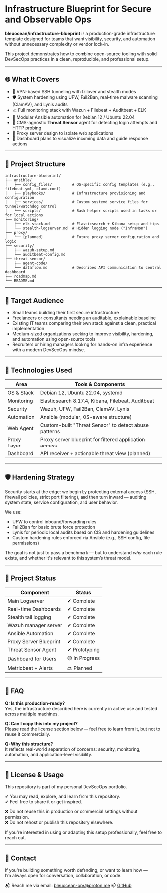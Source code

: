 # Infrastructure Blueprint for Secure and Observable Ops

**bleuocean/infrastructure-blueprint** is a production-grade infrastructure template designed for teams that want visibility, security, and automation without unnecessary complexity or vendor lock-in.

This project demonstrates how to combine open-source tooling with solid DevSecOps practices in a clean, reproducible, and professional setup.

---

## 🌐 What It Covers

- 🔐 VPN-based SSH tunneling with failover and stealth modes  
- 🛡️ System hardening using UFW, Fail2Ban, real-time malware scanning (ClamAV), and Lynis audits  
- 📈 Full monitoring stack with Wazuh + Filebeat + Auditbeat + ELK  
- 🧩 Modular Ansible automation for Debian 12 / Ubuntu 22.04  
- 📡 CMS-agnostic **Threat Sensor** agent for detecting login attempts and HTTP probing  
- 🧱 Proxy server design to isolate web applications  
- 🧠 Dashboard plans to visualize incoming data and guide response actions

---

## 🧱 Project Structure

```
infrastructure-blueprint/
├── ansible/
│   ├── config_files/         # OS-specific config templates (e.g., filebeat.yml, clamd.conf)
│   ├── playbooks/            # Infrastructure provisioning and configuration
│   ├── services/             # Custom systemd service files for tunnel/watchdog control
│   └── scripts/              # Bash helper scripts used in tasks or for local actions
├── monitoring/
│   ├── elk-stack.md          # Elasticsearch + Kibana setup and tips
│   └── stealth-logserver.md  # Hidden logging node ("InfraMon")
├── proxy/
│   └── [planned]             # Future proxy server configuration and logic
├── security/
│   ├── wazuh-setup.md
│   └── auditbeat-config.md
├── threat-sensor/
│   ├── agent-code/
│   └── dataflow.md           # Describes API communication to central dashboard
├── roadmap.md
└── README.md
```

---

## 🎯 Target Audience

- Small teams building their first secure infrastructure  
- Freelancers or consultants needing an auditable, explainable baseline  
- Existing IT teams comparing their own stack against a clean, practical implementation  
- Medium-sized organizations seeking to improve visibility, hardening, and automation using open-source tools  
- Recruiters or hiring managers looking for hands-on infra experience with a modern DevSecOps mindset

---

## 🧰 Technologies Used

| Area           | Tools & Components                                     |
|----------------|--------------------------------------------------------|
| OS & Stack     | Debian 12, Ubuntu 22.04, systemd                       |
| Monitoring     | Elasticsearch 8.17.4, Kibana, Filebeat, Auditbeat     |
| Security       | Wazuh, UFW, Fail2Ban, ClamAV, Lynis                   |
| Automation     | Ansible (modular, OS-aware structure)                 |
| Web Agent      | Custom-built "Threat Sensor" to detect abuse patterns |
| Proxy Layer    | Proxy server blueprint for filtered application access|
| Dashboard      | API receiver + actionable threat view (planned)       |

---

## 🛡️ Hardening Strategy

Security starts at the edge: we begin by protecting external access (SSH, firewall policies, strict port filtering), and then turn inward — auditing system state, service configuration, and user behavior.

We use:
- UFW to control inbound/forwarding rules
- Fail2Ban for basic brute force protection
- Lynis for periodic local audits based on CIS and hardening guidelines
- Custom hardening rules enforced via Ansible (e.g., SSH config, file permissions)

The goal is not just to pass a benchmark — but to understand *why* each rule exists, and whether it's relevant to this system’s threat model.

---

## 📌 Project Status

| Component                | Status     |
|--------------------------|------------|
| Main Logserver           | ✔ Complete |
| Real-time Dashboards     | ✔ Complete |
| Stealth tail logging     | ✔ Complete |
| Wazuh manager server     | ✔ Complete |
| Ansible Automation       | ✔ Complete |
| Proxy Server Blueprint   | ✔ Complete     |
| Threat Sensor Agent      | ✔ Prototyping  |
| Dashboard for Users      | 🟡 In Progress |
| Metricbeat + Alerts      | 🔜 Planned  |

---

## 💬 FAQ

**Q: Is this production-ready?**  
Yes, the infrastructure described here is currently in active use and tested across multiple machines.

**Q: Can I copy this into my project?**  
Please read the license section below — feel free to learn from it, but not to reuse it commercially.

**Q: Why this structure?**  
It reflects real-world separation of concerns: security, monitoring, automation, and application-level visibility.

---

## 📄 License & Usage

This repository is part of my personal DevSecOps portfolio.

✔ You may read, explore, and learn from this repository.  
✔ Feel free to share it or get inspired.  

❌ Do not reuse this in production or commercial settings without permission.  
❌ Do not rehost or publish this repository elsewhere.  

If you're interested in using or adapting this setup professionally, feel free to reach out.

---

## 🙋 Contact
If you're building something worth defending, or want to learn how —  
I’m always open for conversation, collaboration, or code.

📬 Reach me via email: bleuocean-ops@proton.me
📫 [GitHub](https://github.com/bleuocean)
